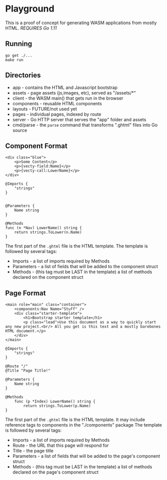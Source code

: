 # Playground
This is a proof of concept for generating WASM applications from mostly HTML.
*REQUIRES Go 1.11*

## Running

```
go get ./...
make run
```
## Directories

* app - contains the HTML and Javascript bootstrap
* assets - page assets (js,images, etc), served as "/assets/*"
* client - the WASM main() that gets run in the browser
* components - reusable HTML components
* layouts - FUTURE/not used yet
* pages - individual pages, indexed by route
* server - Go HTTP server that serves the "app" folder and assets
* cmd/parse - the `parse` command that transforms ".ghtml" files into Go source

## Component Format
```
<div class="blue">
    <p>Some Content</p>
    <p>{vecty-field:Name}</p>
    <p>{vecty-call:LowerName}</p>
</div>

@Imports {
    "strings"
}


@Parameters {
    Name string
}

@Methods
func (n *Nav) LowerName() string {
    return strings.ToLower(n.Name)
}
```

The first part of the `.ghtml` file is the HTML template.
The template is followed by several tags:

* Imports - a list of imports required by Methods
* Parameters - a list of fields that will be added to the component struct
* Methods - (this tag must be LAST in the template) a list of methods declared on the component struct

## Page Format
```
<main role="main" class="container">
    <components:Nav Name="Stuff" />
    <div class="starter-template">
        <h1>Bootstrap starter template</h1>
        <p class="lead">Use this document as a way to quickly start any new project.<br/> All you get is this text and a mostly barebones HTML document.</p>
    </div>
</main>

@Imports {
    "strings"
}

@Route "/"
@Title "Page Title!"

@Parameters {
    Name string
}

@Methods 
    func (p *Index) LowerName() string {
        return strings.ToLower(p.Name)
}
```


The first part of the `.ghtml` file is the HTML template. It may include reference tags to components in the "./components" package
The template is followed by several tags:

* Imports - a list of imports required by Methods
* Route - the URL that this page will respond for 
* Title - the page title
* Parameters - a list of fields that will be added to the page's component struct
* Methods - (this tag must be LAST in the template) a list of methods declared on the page's component struct
